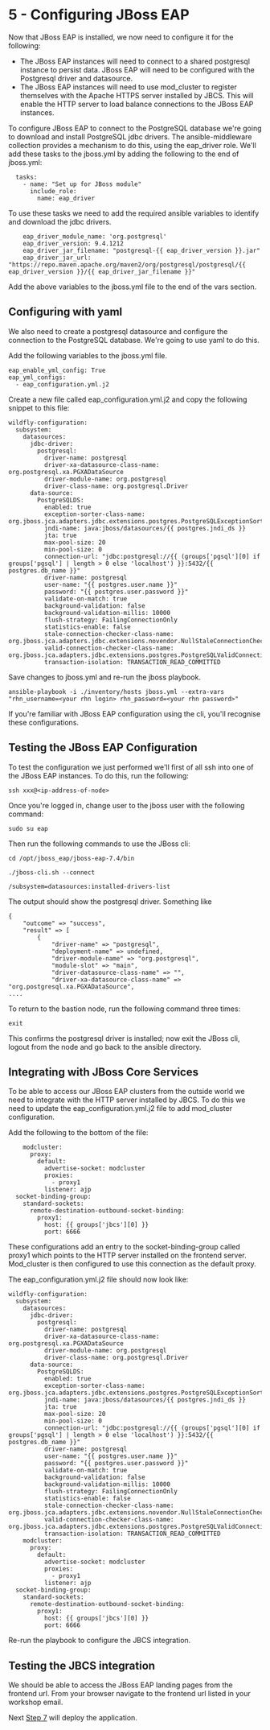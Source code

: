 # 5 - Configuring JBoss EAP

Now that JBoss EAP is installed, we now need to configure it for the following:

* The JBoss EAP instances will need to connect to a shared postgresql instance to persist data.  JBoss EAP will need to be configured with the Postgresql driver and datasource. 
* The JBoss EAP instances will need to use mod_cluster to register themselves with the Apache HTTPS server installed by JBCS.  This will enable the HTTP server to load balance connections to the JBoss EAP instances.

To configure JBoss EAP to connect to the PostgreSQL database we're going to download and install PostgreSQL jdbc drivers.  The ansible-middleware collection provides a mechanism to do this, using the eap_driver role.  We'll add these tasks to the jboss.yml by adding the following to the end of jboss.yml:


```
  tasks:
    - name: "Set up for JBoss module"
      include_role:
        name: eap_driver
```

To use these tasks we need to add the required ansible variables to identify and download the jdbc drivers.


```
    eap_driver_module_name: 'org.postgresql'
    eap_driver_version: 9.4.1212
    eap_driver_jar_filename: "postgresql-{{ eap_driver_version }}.jar"
    eap_driver_jar_url: "https://repo.maven.apache.org/maven2/org/postgresql/postgresql/{{ eap_driver_version }}/{{ eap_driver_jar_filename }}"
```

Add the above variables to the jboss.yml file to the end of the vars section.


## Configuring with yaml

We also need to create a postgresql datasource and configure the connection to the PostgreSQL database.  We're going to use yaml to do this.

Add the following variables to the jboss.yml file.

    eap_enable_yml_config: True
    eap_yml_configs:
      - eap_configuration.yml.j2

Create a new file called eap_configuration.yml.j2 and copy the following snippet to this file:

```
wildfly-configuration:
  subsystem:
    datasources:
      jdbc-driver:
        postgresql:
          driver-name: postgresql
          driver-xa-datasource-class-name: org.postgresql.xa.PGXADataSource
          driver-module-name: org.postgresql
          driver-class-name: org.postgresql.Driver
      data-source:
        PostgreSQLDS:
          enabled: true
          exception-sorter-class-name: org.jboss.jca.adapters.jdbc.extensions.postgres.PostgreSQLExceptionSorter
          jndi-name: java:jboss/datasources/{{ postgres.jndi_ds }}
          jta: true
          max-pool-size: 20
          min-pool-size: 0
          connection-url: "jdbc:postgresql://{{ (groups['pgsql'][0] if groups['pgsql'] | length > 0 else 'localhost') }}:5432/{{ postgres.db_name }}"
          driver-name: postgresql
          user-name: "{{ postgres.user.name }}"
          password: "{{ postgres.user.password }}"
          validate-on-match: true
          background-validation: false
          background-validation-millis: 10000
          flush-strategy: FailingConnectionOnly
          statistics-enable: false
          stale-connection-checker-class-name: org.jboss.jca.adapters.jdbc.extensions.novendor.NullStaleConnectionChecker
          valid-connection-checker-class-name: org.jboss.jca.adapters.jdbc.extensions.postgres.PostgreSQLValidConnectionChecker
          transaction-isolation: TRANSACTION_READ_COMMITTED

```

Save changes to jboss.yml and re-run the jboss playbook.

`ansible-playbook -i ./inventory/hosts jboss.yml --extra-vars "rhn_username=<your rhn login> rhn_password=<your rhn password>"`

If you're familiar with JBoss EAP configuration using the cli, you'll recognise these configurations. 


## Testing the JBoss EAP Configuration

To test the configuration we just performed we'll first of all ssh into one of the JBoss EAP instances.  To do this, run the following:

`ssh xxx@<ip-address-of-node>`

Once you're logged in, change user to the jboss user with the following command:

`sudo su eap`

Then run the following commands to use the JBoss cli:

`cd /opt/jboss_eap/jboss-eap-7.4/bin`

`./jboss-cli.sh --connect`

`/subsystem=datasources:installed-drivers-list`

The output should show the postgresql driver.  Something like

```
{
    "outcome" => "success",
    "result" => [
        {
            "driver-name" => "postgresql",
            "deployment-name" => undefined,
            "driver-module-name" => "org.postgresql",
            "module-slot" => "main",
            "driver-datasource-class-name" => "",
            "driver-xa-datasource-class-name" => "org.postgresql.xa.PGXADataSource",
....

```

To return to the bastion node, run the following command three times:

`exit`

This confirms the postgresql driver is installed; now exit the JBoss cli, logout from the node and go back to the ansible directory.

## Integrating with JBoss Core Services

To be able to access our JBoss EAP clusters from the outside world we need to integrate with the HTTP server installed by JBCS.  To do this we need to update the eap_configuration.yml.j2 file to add mod_cluster configuration.

Add the following to the bottom of the file:


```
    modcluster:
      proxy:
        default:
          advertise-socket: modcluster
          proxies:
            - proxy1
          listener: ajp
  socket-binding-group:
    standard-sockets:
      remote-destination-outbound-socket-binding:
        proxy1:
          host: {{ groups['jbcs'][0] }}
          port: 6666

```

 These configurations add an entry to the socket-binding-group called proxy1 which points to the HTTP server installed on the frontend server.  Mod_cluster is then configured to use this connection as the default proxy.


The eap_configuration.yml.j2 file should now look like:

```
wildfly-configuration:
  subsystem:
    datasources:
      jdbc-driver:
        postgresql:
          driver-name: postgresql
          driver-xa-datasource-class-name: org.postgresql.xa.PGXADataSource
          driver-module-name: org.postgresql
          driver-class-name: org.postgresql.Driver
      data-source:
        PostgreSQLDS:
          enabled: true
          exception-sorter-class-name: org.jboss.jca.adapters.jdbc.extensions.postgres.PostgreSQLExceptionSorter
          jndi-name: java:jboss/datasources/{{ postgres.jndi_ds }}
          jta: true
          max-pool-size: 20
          min-pool-size: 0
          connection-url: "jdbc:postgresql://{{ (groups['pgsql'][0] if groups['pgsql'] | length > 0 else 'localhost') }}:5432/{{ postgres.db_name }}"
          driver-name: postgresql
          user-name: "{{ postgres.user.name }}"
          password: "{{ postgres.user.password }}"
          validate-on-match: true
          background-validation: false
          background-validation-millis: 10000
          flush-strategy: FailingConnectionOnly
          statistics-enable: false
          stale-connection-checker-class-name: org.jboss.jca.adapters.jdbc.extensions.novendor.NullStaleConnectionChecker
          valid-connection-checker-class-name: org.jboss.jca.adapters.jdbc.extensions.postgres.PostgreSQLValidConnectionChecker
          transaction-isolation: TRANSACTION_READ_COMMITTED
    modcluster:
      proxy:
        default:
          advertise-socket: modcluster
          proxies:
            - proxy1
          listener: ajp
  socket-binding-group:
    standard-sockets:
      remote-destination-outbound-socket-binding:
        proxy1:
          host: {{ groups['jbcs'][0] }}
          port: 6666
```

Re-run the playbook to configure the JBCS integration.

## Testing the JBCS integration

We should be able to access the JBoss EAP landing pages from the frontend url.  From your browser navigate to the frontend url listed in your workshop email.

Next [Step 7](./7-deploying-applications.md) will deploy the application.



